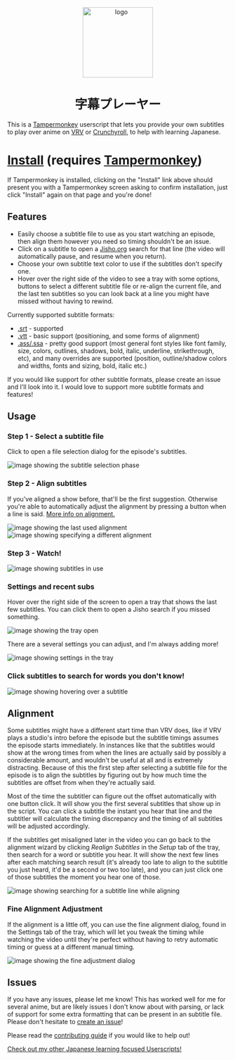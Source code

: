 <div align="center">
	<img src="static/logo.svg?sanitize=true" width="160" height="160" alt="logo">
	<h1>字幕プレーヤー</h1>
</div>

This is a [Tampermonkey](https://www.tampermonkey.net/) userscript that lets you provide your own subtitles to play over anime on
[VRV](https://vrv.co/) or [Crunchyroll](https://www.crunchyroll.com/), to help with learning
Japanese.

# [Install](https://github.com/sheodox/jimaku-player/raw/master/dist/jimaku-player.user.js) (requires [Tampermonkey](https://www.tampermonkey.net/))

If Tampermonkey is installed, clicking on the "Install" link above should present you with a Tampermonkey screen asking to confirm
installation, just click "Install" again on that page and you're done!

## Features

- Easily choose a subtitle file to use as you start watching an episode, then align them however
  you need so timing shouldn't be an issue.
- Click on a subtitle to open a [Jisho.org](https://jisho.org) search for that line (the video
  will automatically pause, and resume when you return).
- Choose your own subtitle text color to use if the subtitles don't specify one.
- Hover over the right side of the video to see a tray with some options, buttons to select a
  different subtitle file or re-align the current file, and the last ten subtitles so you
  can look back at a line you might have missed without having to rewind.

Currently supported subtitle formats:

- [.srt](https://en.wikipedia.org/wiki/SubRip) - supported
- [.vtt](https://developer.mozilla.org/en-US/docs/Web/API/WebVTT_API) - basic support
  (positioning, and some forms of alignment)
- [.ass/.ssa](https://en.wikipedia.org/wiki/SubStation_Alpha) - pretty good support (most general
  font styles like font family, size, colors, outlines, shadows, bold, italic, underline, strikethrough,
  etc), and many overrides are supported (position, outline/shadow colors and widths, fonts and
  sizing, bold, italic etc.)

If you would like support for other subtitle formats, please create an issue and I'll look into
it. I would love to support more subtitle formats and features!

## Usage

### Step 1 - Select a subtitle file

Click to open a file selection dialog for the episode's subtitles.

![image showing the subtitle selection phase](https://raw.githubusercontent.com/sheodox/jimaku-player/master/images/select-subs.png)

### Step 2 - Align subtitles

If you've aligned a show before, that'll be the first suggestion. Otherwise you're able to
automatically adjust the alignment by pressing a button when a line is said. [More info
on alignment.](#alignment)

![image showing the last used alignment](https://raw.githubusercontent.com/sheodox/jimaku-player/master/images/align-subs-remembered.png)
![image showing specifying a different alignment](https://raw.githubusercontent.com/sheodox/jimaku-player/master/images/align-auto.png)

### Step 3 - Watch!

![image showing subtitles in use](https://raw.githubusercontent.com/sheodox/jimaku-player/master/images/subtitles.png)

### Settings and recent subs

Hover over the right side of the screen to open a tray that shows the last few subtitles. You can
click them to open a Jisho search if you missed something.

![image showing the tray open](https://raw.githubusercontent.com/sheodox/jimaku-player/master/images/tray.png)

There are a several settings you can adjust, and I'm always adding more!

![image showing settings in the tray](https://raw.githubusercontent.com/sheodox/jimaku-player/master/images/tray-settings.png)

### Click subtitles to search for words you don't know!

![image showing hovering over a subtitle](https://raw.githubusercontent.com/sheodox/jimaku-player/master/images/click-to-search.png)

## Alignment

Some subtitles might have a different start time than VRV does, like if VRV plays a studio's
intro before the episode but the subtitle timings assumes the episode starts immediately. In
instances like that the subtitles would show at the wrong times from when the lines are actually said by
possibly a considerable amount, and wouldn't be useful at all and is extremely distracting.
Because of this the first step after selecting a subtitle file for the episode is to align the
subtitles by figuring out by how much time the subtitles are offset from when they're actually
said.

Most of the time the subtitler can figure out the offset automatically with one button click. It
will show you the first several subtitles that show up in the script. You can click a subtitle the instant you
hear that line and the subtitler will calculate the timing discrepancy and the timing of all
subtitles will be adjusted accordingly.

If the subtitles get misaligned later in the video you can go back to the alignment wizard by
clicking _Realign Subtitles_ in the _Setup_ tab of the tray, then search for a word or subtitle
you hear. It will show the next few lines after each matching search result (it's already too
late to align to the subtitle you just heard, it'd be a second or two too late), and you can just
click one of those subtitles the moment you hear one of those.

![image showing searching for a subtitle line while aligning](https://raw.githubusercontent.com/sheodox/jimaku-player/master/images/align-auto-searched.png)

### Fine Alignment Adjustment

If the alignment is a little off, you can use the fine alignment dialog, found in the Settings
tab of the tray, which will let you tweak the timing while watching the video until they're
perfect without having to retry automatic timing or guess at a different manual timing.

![image showing the fine adjustment dialog](https://raw.githubusercontent.com/sheodox/jimaku-player/master/images/fine-adjustment.png)

## Issues

If you have any issues, please let me know! This has worked well for me for several anime,
but are likely issues I don't know about with parsing, or lack of support for some extra
formatting that can be present in an subtitle file. Please don't hesitate to
[create an issue](https://github.com/sheodox/jimaku-player/issues/new)!

Please read the [contributing guide](https://github.com/sheodox/jimaku-player/blob/master/CONTRIBUTING.md) if you would like to help out!

[Check out my other Japanese learning focused Userscripts!](https://github.com/sheodox/japanese-userscripts#vrv-srt-playeruserjs)
